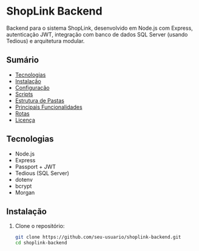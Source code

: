 # ShopLink Backend

Backend para o sistema ShopLink, desenvolvido em Node.js com Express, autenticação JWT, integração com banco de dados SQL Server (usando Tedious) e arquitetura modular.

## Sumário

- [Tecnologias](#tecnologias)
- [Instalação](#instalação)
- [Configuração](#configuração)
- [Scripts](#scripts)
- [Estrutura de Pastas](#estrutura-de-pastas)
- [Principais Funcionalidades](#principais-funcionalidades)
- [Rotas](#rotas)
- [Licença](#licença)

## Tecnologias

- Node.js
- Express
- Passport + JWT
- Tedious (SQL Server)
- dotenv
- bcrypt
- Morgan

## Instalação

1. Clone o repositório:
   ```sh
   git clone https://github.com/seu-usuario/shoplink-backend.git
   cd shoplink-backend
